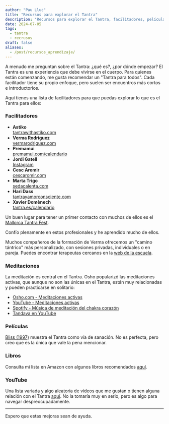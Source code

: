 ```yaml
---
author: "Pau Lluc"
title: "Recursos para explorar el Tantra"
description: "Recursos para explorar el Tantra, facilitadores, películas y algún libro."
date: 2024-07-05
tags:
  - tantra
  - recrusos
draft: false
aliases:
  - /post/recursos_aprendizaje/
---
```


A menudo me preguntan sobre el Tantra: ¿qué es?, ¿por dónde empezar? El Tantra es una experiencia que debe vivirse en el cuerpo. Para quienes están comenzando, me gusta recomendar un "Tantra para todos". Cada facilitador tiene su propio enfoque, pero suelen ser encuentros más cortos e introductorios.

Aquí tienes una lista de facilitadores para que puedas explorar lo que es el Tantra para ellos:

### Facilitadores

- **Astiko**  
  [tantrawithastiko.com](https://tantrawithastiko.com/)
- **Verma Rodriguez**  
  [vermarodriguez.com](https://vermarodriguez.com/)
- **Premamui**  
  [premamui.com/calendario](https://premamui.com/calendario/)
- **Jordi Gatell**  
  [Instagram](https://www.instagram.com/tantraconjordigatell/)
- **Cesc Aromir**  
  [cescaromir.com](https://www.cescaromir.com/)
- **Marta Trigo**  
  [sedacalenta.com](https://www.sedacalenta.com/)
- **Hari Dass**  
  [tantrayamorconsciente.com](https://tantrayamorconsciente.com/)
- **Xavier Domènech**  
  [tantra.es/calendario](https://tantra.es/calendario/)

Un buen lugar para tener un primer contacto con muchos de ellos es el [Mallorca Tantra Fest](https://mallorcatantrafest.com/).

Confío plenamente en estos profesionales y he aprendido mucho de ellos.

Muchos compañeros de la formación de Verma ofrecemos un "camino tántrico" más personalizado, con sesiones privadas, individuales o en pareja. Puedes encontrar terapeutas cercanos en la [web de la escuela](https://escueladaya.com/terapeutas/).

### Meditaciones

La meditación es central en el Tantra. Osho popularizó las meditaciones activas, que aunque no son las únicas en el Tantra, están muy relacionadas y pueden practicarse en solitario:

- [Osho.com - Meditaciones activas](https://www.osho.com/es/meditation/osho-active-meditations/introduction)
- [YouTube - Meditaciones activas](https://youtube.com/playlist?list=PLDtuqx9znDF_fcYu5xUuNktymiIaC7THF)
- [Spotify - Música de meditación del chakra corazón](https://open.spotify.com/album/3ispYAtud2YDxS9iWwwtS3?si=AsL1vw0WQ7KmsKI8qVigpA)
- [Tandava en YouTube](https://youtube.com/playlist?list=PLDtuqx9znDF_7Noe_wIIE1ZWnfzK62zaY)

### Películas

[Bliss (1997)](https://www.imdb.com/title/tt0118742/) muestra el Tantra como vía de sanación. No es perfecta, pero creo que es la única que vale la pena mencionar.

### Libros

Consulta mi lista en Amazon con algunos libros recomendados [aquí](https://www.amazon.es/hz/wishlist/ls/3TW5FP24SOTL7?ref_=wl_share).

### YouTube

Una lista variada y algo aleatoria de vídeos que me gustan o tienen alguna relación con el Tantra [aquí](https://youtube.com/playlist?list=PLDtuqx9znDF_CQ9s-PlKRlROwcS1VUPxq). No la tomaría muy en serio, pero es algo para navegar despreocupadamente.

---

Espero que estas mejoras sean de ayuda.